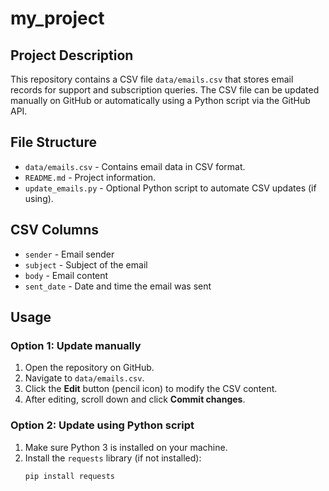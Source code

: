 # my_project
## Project Description
This repository contains a CSV file `data/emails.csv` that stores email records for support and subscription queries. The CSV file can be updated manually on GitHub or automatically using a Python script via the GitHub API.

## File Structure
- `data/emails.csv` - Contains email data in CSV format.
- `README.md` - Project information.
- `update_emails.py` - Optional Python script to automate CSV updates (if using).

## CSV Columns
- `sender` - Email sender
- `subject` - Subject of the email
- `body` - Email content
- `sent_date` - Date and time the email was sent

## Usage

### Option 1: Update manually
1. Open the repository on GitHub.
2. Navigate to `data/emails.csv`.
3. Click the **Edit** button (pencil icon) to modify the CSV content.
4. After editing, scroll down and click **Commit changes**.

### Option 2: Update using Python script
1. Make sure Python 3 is installed on your machine.
2. Install the `requests` library (if not installed):
   ```bash
   pip install requests
